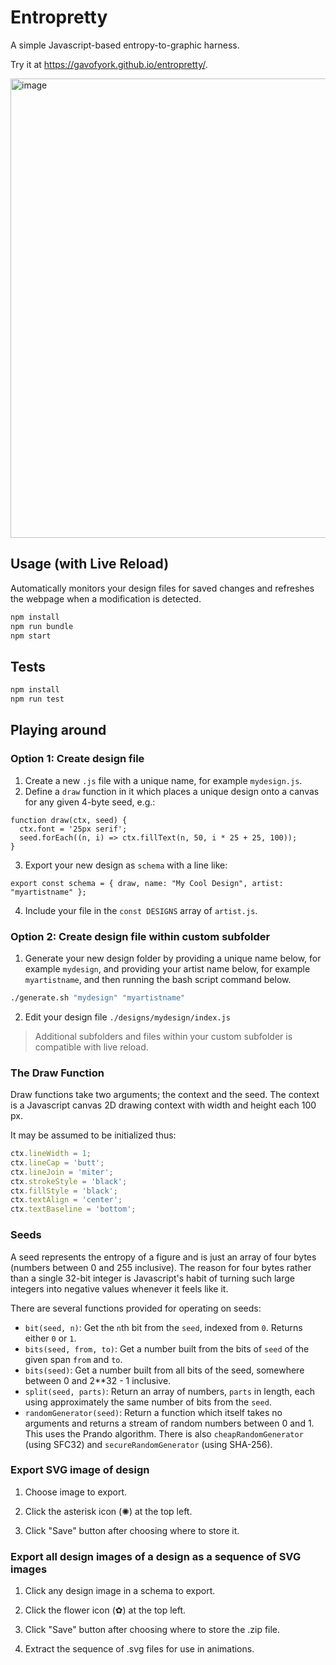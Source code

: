 # Entropretty

A simple Javascript-based entropy-to-graphic harness.

Try it at https://gavofyork.github.io/entropretty/.

<img width="735" alt="image" src="https://github.com/user-attachments/assets/9faef5a2-12ad-4599-b75d-a923e6594f09">

## Usage (with Live Reload)

Automatically monitors your design files for saved changes and refreshes the webpage when a modification is detected.

```sh
npm install
npm run bundle
npm start
```

## Tests

```sh
npm install
npm run test
```

## Playing around

### Option 1: Create design file

1. Create a new `.js` file with a unique name, for example `mydesign.js`.
2. Define a `draw` function in it which places a unique design onto a canvas for any given 4-byte seed, e.g.:

```
function draw(ctx, seed) {
  ctx.font = '25px serif';
  seed.forEach((n, i) => ctx.fillText(n, 50, i * 25 + 25, 100));
}
```

3. Export your new design as `schema` with a line like:

```
export const schema = { draw, name: "My Cool Design", artist: "myartistname" };
```

4. Include your file in the `const DESIGNS` array of `artist.js`.

### Option 2: Create design file within custom subfolder

1. Generate your new design folder by providing a unique name below, for example `mydesign`, and providing your artist name below, for example `myartistname`, and then running the bash script command below.
  ```bash
  ./generate.sh "mydesign" "myartistname"
  ```

2. Edit your design file `./designs/mydesign/index.js`

> Additional subfolders and files within your custom subfolder is compatible with live reload.   

### The Draw Function

Draw functions take two arguments; the context and the seed. The context is a Javascript canvas 2D drawing context with width and height each 100 px.

It may be assumed to be initialized thus:

```js
ctx.lineWidth = 1;
ctx.lineCap = 'butt';
ctx.lineJoin = 'miter';
ctx.strokeStyle = 'black';
ctx.fillStyle = 'black';
ctx.textAlign = 'center';
ctx.textBaseline = 'bottom';
```

### Seeds

A seed represents the entropy of a figure and is just an array of four bytes (numbers between 0 and 255 inclusive). The reason for four bytes rather than a single 32-bit integer is Javascript's habit of turning such large integers into negative values whenever it feels like it.

There are several functions provided for operating on seeds:

- `bit(seed, n)`: Get the `n`th bit from the `seed`, indexed from `0`. Returns either `0` or `1`.
- `bits(seed, from, to)`: Get a number built from the bits of `seed` of the given span `from` and `to`.
- `bits(seed)`: Get a number built from all bits of the seed, somewhere between 0 and 2**32 - 1 inclusive.
- `split(seed, parts)`: Return an array of numbers, `parts` in length, each using approximately the same number of bits from the `seed`.
- `randomGenerator(seed)`: Return a function which itself takes no arguments and returns a stream of random numbers between 0 and 1. This uses the Prando algorithm. There is also `cheapRandomGenerator` (using SFC32) and `secureRandomGenerator` (using SHA-256).

### Export SVG image of design

1. Choose image to export.

2. Click the asterisk icon (✺) at the top left.

3. Click "Save" button after choosing where to store it.

### Export all design images of a design as a sequence of SVG images

1. Click any design image in a schema to export.

2. Click the flower icon (✿) at the top left.

3. Click "Save" button after choosing where to store the .zip file.

4. Extract the sequence of .svg files for use in animations.
